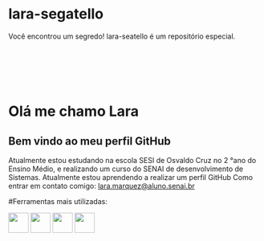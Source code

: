 # lara-segatello
Você encontrou um segredo! lara-seatello é um repositório especial. 
<br><br/>
<br><br/>
<br><br/>

# Olá me chamo Lara
## Bem vindo ao meu perfil GitHub
Atualmente estou estudando na escola SESI de Osvaldo Cruz no 2 °ano do Ensino Médio, e realizando um curso do SENAI de desenvolvimento de Sistemas.
Atualmente estou aprendendo a realizar um perfil GitHub 
Como entrar em contato comigo: lara.marquez@aluno.senai.br


#Ferramentas mais utilizadas:

<img src="https://cdn.jsdelivr.net/gh/devicons/devicon@latest/icons/git/git-original.svg" width="40" height="40"/>
<img src="https://cdn.jsdelivr.net/gh/devicons/devicon@latest/icons/html5/html5-original.svg" width="40" height="40"/>
<img src="https://cdn.jsdelivr.net/gh/devicons/devicon@latest/icons/python/python-original.svg" width="40" height="40"/>
<img src="https://cdn.jsdelivr.net/gh/devicons/devicon@latest/icons/vscode/vscode-original.svg" width="40" height="40" />
